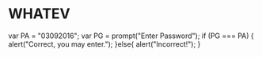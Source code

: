 # WHATEV
 var PA = "03092016";
 var PG = prompt("Enter Password");
 if (PG === PA) {
  alert("Correct, you may enter.");
 }else{
  alert("Incorrect!");
 }

